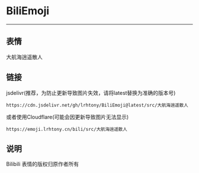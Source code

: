 # BiliEmoji
---
## 表情
大航海逍遥散人
## 链接
jsdelivr(推荐，为防止更新导致图片失效，请将latest替换为准确的版本号)
```
https://cdn.jsdelivr.net/gh/lrhtony/BiliEmoji@latest/src/大航海逍遥散人
```
或者使用Cloudflare(可能会因更新导致图片无法显示)
```
https://emoji.lrhtony.cn/bili/src/大航海逍遥散人
```
## 说明
Bilibili 表情的版权归原作者所有
